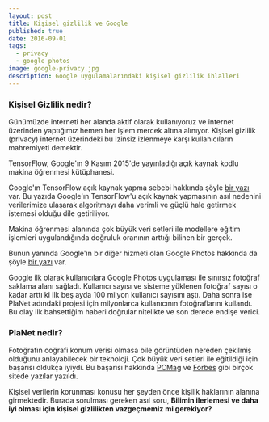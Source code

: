 ```yaml
---
layout: post
title: Kişisel gizlilik ve Google
published: true
date: 2016-09-01
tags:
  - privacy
  - google photos
image: google-privacy.jpg
description: Google uygulamalarındaki kişisel gizlilik ihlalleri
---
```


<center>
	<amp-img width="500" height="300" layout="responsive" src="/assets/images/google-privacy.jpg"></amp-img>
</center>


###  Kişisel Gizlilik nedir?

Günümüzde interneti her alanda aktif olarak kullanıyoruz ve internet üzerinden yaptığımız hemen her işlem mercek altına alınıyor. Kişisel gizlilik (privacy) internet üzerindeki bu izinsiz izlenmeye karşı kullanıcıların mahremiyeti demektir.

TensorFlow, Google'ın 9 Kasım 2015'de yayınladığı açık kaynak kodlu makina öğrenmesi kütüphanesi.

Google'ın TensorFlow açık kaynak yapma sebebi hakkında şöyle [bir yazı](https://www.crowdflower.com/why-did-google-open-source-their-core-machine-learning-algorithms) var. Bu yazıda Google'ın TensorFlow'u açık kaynak yapmasının asıl nedenini verilerimize ulaşarak algoritmayı daha verimli ve güçlü hale getirmek istemesi olduğu dile getiriliyor.

Makina öğrenmesi alanında çok büyük veri setleri ile modellere eğitim işlemleri uygulandığında doğruluk oranının arttığı bilinen bir gerçek.

Bunun yanında Google'ın bir diğer hizmeti olan Google Photos hakkında da şöyle [bir yazı](http://www.theverge.com/2015/10/20/9576713/google-photos-100-million-users) var.

Google ilk olarak kullanıcılara Google Photos uygulaması ile sınırsız fotoğraf saklama alanı sağladı. Kullanıcı sayısı ve sisteme yüklenen fotoğraf sayısı o kadar arttı ki ilk beş ayda 100 milyon kullanıcı sayısını aştı. Daha sonra ise PlaNet adındaki projesi için milyonlarca kullanıcının fotoğraflarını kullandı. Bu olay ilk bahsettiğim haberi doğrular nitelikte ve son derece endişe verici.

<center>
	<amp-img width="500" height="300" layout="responsive" src="/assets/images/planet.jpg"></amp-img>
</center>


### PlaNet nedir?

Fotoğrafın coğrafi konum verisi olmasa bile görüntüden nereden çekilmiş olduğunu anlayabilecek bir teknoloji. Çok büyük veri setleri ile eğitildiği için başarısı oldukça iyiydi. Bu başarısı hakkında [PCMag](http://www.pcmag.com/article2/0,2817,2500061,00.asp) ve [Forbes](http://www.forbes.com/sites/ericmack/2016/02/25/this-google-a-i-can-figure-out-where-that-photo-was-taken/#5b7f91834f7f) gibi birçok sitede yazılar yazıldı.

Kişisel verilerin korunması konusu her şeyden önce kişilik haklarının alanına girmektedir. Burada sorulması gereken asıl soru, **Bilimin ilerlemesi ve daha iyi olması için kişisel gizlilikten vazgeçmemiz mi gerekiyor?**
